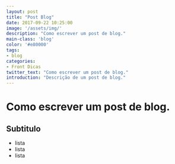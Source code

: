 ```yaml
---
layout: post
title: "Post Blog"
date: 2017-09-22 10:25:00
image: '/assets/img/'
description: "Como escrever um post de blog."
main-class: 'blog'
color: '#e80000'
tags:
- blog
categories:
- Front Dicas
twitter_text: "Como escrever um post de blog."
introduction: "Descrição de um post de blog."
---
```



# Como escrever um post de blog.
## Subtitulo

- lista
- lista
- lista